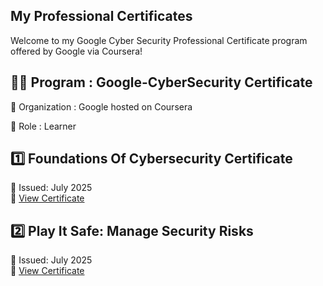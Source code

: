 ## My Professional Certificates 

Welcome to my Google Cyber Security Professional Certificate program offered by Google via Coursera! 

## 🧑‍🎓 Program : Google-CyberSecurity Certificate

🏢 Organization : Google hosted on Coursera

🔗 Role : Learner

## 1️⃣ Foundations Of Cybersecurity Certificate

📅 Issued: July 2025  
📑 [View Certificate](./FoundationsofCyberSecurity.pdf)

## 2️⃣ Play It Safe: Manage Security Risks

📅 Issued: July 2025  
📑 [View Certificate](./Play_It_safe_Certificate.pdf)
